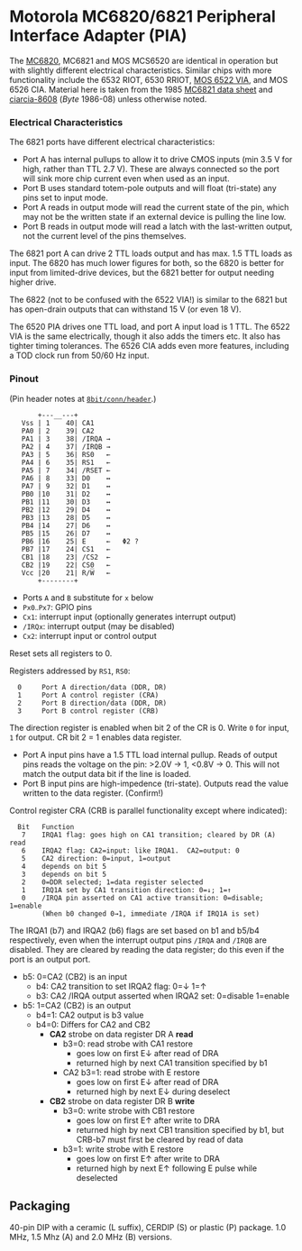 Motorola MC6820/6821 Peripheral Interface Adapter (PIA)
=======================================================

The [MC6820], MC6821 and MOS MCS6520 are identical in operation but
with slightly different electrical characteristics. Similar chips with
more functionality include the 6532 RIOT, 6530 RRIOT, [MOS 6522 VIA][6522],
and MOS 6526 CIA. Material here is taken from the 1985 [MC6821 data
sheet][data] and [ciarcia-8608][] (_Byte_ 1986-08) unless otherwise
noted.

### Electrical Characteristics

The 6821 ports have different electrical characteristics:
- Port A has internal pullups to allow it to drive CMOS inputs (min
  3.5 V for high, rather than TTL 2.7 V). These are always connected
  so the port will sink more chip current even when used as an input.
- Port B uses standard totem-pole outputs and will float (tri-state)
  any pins set to input mode.
- Port A reads in output mode will read the current state of the pin,
  which may not be the written state if an external device is pulling
  the line low.
- Port B reads in output mode will read a latch with the last-written
  output, not the current level of the pins themselves.

The 6821 port A can drive 2 TTL loads output and has max. 1.5 TTL
loads as input. The 6820 has much lower figures for both, so the 6820
is better for input from limited-drive devices, but the 6821 better
for output needing higher drive.

The 6822 (not to be confused with the 6522 VIA!) is similar to the 6821
but has open-drain outputs that can withstand 15 V (or even 18 V).

The 6520 PIA drives one TTL load, and port A input load is 1 TTL. The
6522 VIA is the same electrically, though it also adds the timers etc.
It also has tighter timing tolerances. The 6526 CIA adds even more
features, including a TOD clock run from 50/60 Hz input.

### Pinout

(Pin header notes at [`8bit/conn/header`](../8bit/conn/header.md).)

           +---__---+
       Vss | 1    40| CA1
       PA0 | 2    39| CA2
       PA1 | 3    38| /IRQA →
       PA2 | 4    37| /IRQB →
       PA3 | 5    36| RS0   ←
       PA4 | 6    35| RS1   ←
       PA5 | 7    34| /RSET ←
       PA6 | 8    33| D0    ↔
       PA7 | 9    32| D1    ↔
       PB0 |10    31| D2    ↔
       PB1 |11    30| D3    ↔
       PB2 |12    29| D4    ↔
       PB3 |13    28| D5    ↔
       PB4 |14    27| D6    ↔
       PB5 |15    26| D7    ↔
       PB6 |16    25| E     ←   Φ2 ?
       PB7 |17    24| CS1   ←
       CB1 |18    23| /CS2  ←
       CB2 |19    22| CS0   ←
       Vcc |20    21| R/W̅   ←
           +--------+

- Ports `A` and `B` substitute for `x` below
- `Px0‥Px7`: GPIO pins
- `Cx1`: interrupt input (optionally generates interrupt output)
- `/IRQx`: interrupt output (may be disabled)
- `Cx2`: interrupt input or control output

Reset sets all registers to 0.

Registers addressed by `RS1`, `RS0`:

      0     Port A direction/data (DDR, DR)
      1     Port A control register (CRA)
      2     Port B direction/data (DDR, DR)
      3     Port B control register (CRB)

The direction register is enabled when bit 2 of the CR is 0. Write `0`
for input, `1` for output. CR bit 2 = 1 enables data register.
- Port A input pins have a 1.5 TTL load internal pullup. Reads of
  output pins reads the voltage on the pin: >2.0V → 1, <0.8V → 0. This
  will not match the output data bit if the line is loaded.
- Port B input pins are high-impedence (tri-state). Outputs read the
  value written to the data register. (Confirm!)

Control register CRA (CRB is parallel functionality except where indicated):

      Bit   Function
       7    IRQA1 flag: goes high on CA1 transition; cleared by DR (A) read
       6    IRQA2 flag: CA2=input: like IRQA1.  CA2=output: 0
       5    CA2 direction: 0=input, 1=output
       4    depends on bit 5
       3    depends on bit 5
       2    0=DDR selected; 1=data register selected
       1    IRQ1A set by CA1 transition direction: 0=↓; 1=↑
       0    /IRQA pin asserted on CA1 active transition: 0=disable; 1=enable
            (When b0 changed 0→1, immediate /IRQA if IRQ1A is set)

The IRQA1 (b7) and IRQA2 (b6) flags are set based on b1 and b5/b4
respectively, even when the interrupt output pins `/IRQA` and `/IRQB`
are disabled. They are cleared by reading the data register; do this
even if the port is an output port.

- b5: 0=CA2 (CB2) is an input
  - b4: CA2 transition to set IRQA2 flag: 0=↓ 1=↑
  - b3: CA2 /IRQA output asserted when IRQA2 set: 0=disable 1=enable
- b5: 1=CA2 (CB2) is an output
  - b4=1: CA2 output is b3 value
  - b4=0: Differs for CA2 and CB2
    - __CA2__ strobe on data register DR A __read__
      - b3=0: read strobe with CA1 restore
        - goes low on first E↓ after read of DRA
        - returned high by next CA1 transition specified by b1
      - CA2 b3=1: read strobe with E restore
        - goes low on first E↓ after read of DRA
        - returned high by next E↓ during deselect
    - __CB2__ strobe on data register DR B __write__
      - b3=0: write strobe with CB1 restore
        - goes low on first E↑ after write to DRA
        - returned high by next CB1 transition specified by b1,
          but CRB-b7 must first be cleared by read of data
      - b3=1: write strobe with E restore
        - goes low on first E↑ after write to DRA
        - returned high by next E↑ following E pulse while deselected


Packaging
---------

40-pin DIP with a ceramic (L suffix), CERDIP (S) or plastic (P)
package. 1.0 MHz, 1.5 Mhz (A) and 2.0 MHz (B) versions.



<!-------------------------------------------------------------------->
[6522]: https://cdn.datasheetspdf.com/pdf-down/6/5/2/6522-Commodore.pdf
[MC6820]: https://en.wikipedia.org/wiki/Peripheral_Interface_Adapter
[ciarcia-8608]: https://archive.org/details/eu_BYTE-1986-08_OCR/page/n112/mode/1up
[data]: https://embed.widencdn.net/pdf/plus/rocelec/j3bd72akh4/RE_DSHEET_MC6821-A21-B21_REI.pdf?u=5oefqw
